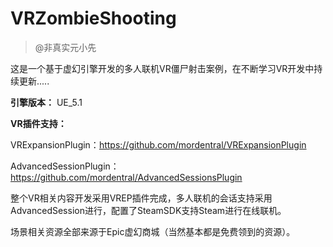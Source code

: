 # VRZombieShooting

> @非真实元小先

这是一个基于虚幻引擎开发的多人联机VR僵尸射击案例，在不断学习VR开发中持续更新.....



**引擎版本：** UE_5.1

**VR插件支持：**

VRExpansionPlugin：https://github.com/mordentral/VRExpansionPlugin

AdvancedSessionPlugin：https://github.com/mordentral/AdvancedSessionsPlugin



整个VR相关内容开发采用VREP插件完成，多人联机的会话支持采用AdvancedSession进行，配置了SteamSDK支持Steam进行在线联机。

场景相关资源全部来源于Epic虚幻商城（当然基本都是免费领到的资源）。

